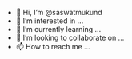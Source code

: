 - 👋 Hi, I’m @saswatmukund
- 👀 I’m interested in ...
- 🌱 I’m currently learning ...
- 💞️ I’m looking to collaborate on ...
- 📫 How to reach me ...

<!---
saswatmukund/saswatmukund is a ✨ special ✨ repository because its `README.md` (this file) appears on your GitHub profile.
You can click the Preview link to take a look at your changes.
--->
